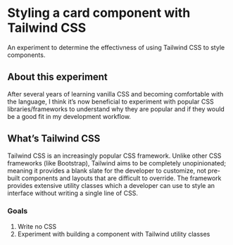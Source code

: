 # Styling a card component with Tailwind CSS

An experiment to determine the effectivness of using Tailwind CSS to style components.

## About this experiment

After several years of learning vanilla CSS and becoming comfortable with the language, I think it’s now beneficial to experiment with popular CSS libraries/frameworks to understand why they are popular and if they would be a good fit in my development workflow.

## What’s Tailwind CSS

Tailwind CSS is an increasingly popular CSS framework. Unlike other CSS frameworks (like Bootstrap), Tailwind aims to be completely unopinionated; meaning it provides a blank slate for the developer to customize, not pre-built components and layouts that are difficult to override. The framework provides extensive utility classes which a developer can use to style an interface without writing a single line of CSS.

### Goals
1. Write no CSS
2. Experiment with building a component with Tailwind utility classes
